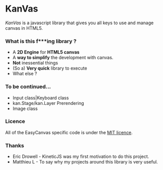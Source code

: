 # KanVas

*KanVas* is a javascript library that gives you all keys to use and manage canvas in HTML5.


### What is this f***ing library ?

 * A **2D Engine** for **HTML5 canvas**
 * A **way to simplify** the development with canvas.
 * **Not** inessential things
 * (So a) **Very quick** library to execute
 * What else ?
 

### To be continued...
* Input class|Keyboard class
* kan.Stage/kan.Layer Prerendering
* Image class


### Licence

All of the EasyCanvas specific code is under the [MIT licence](http://opensource.org/licenses/mit-license.php).


### Thanks

 * Eric Drowell - KineticJS was my first motivation to do this project.
 * Matthieu L   - To say why my projects around this library is very useful.
 